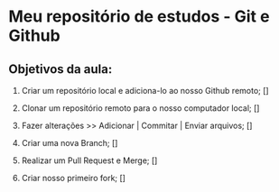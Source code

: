 # Meu repositório de estudos - Git e Github

## Objetivos da aula:

1. Criar um repositório local e adiciona-lo ao nosso Github remoto; []

2. Clonar um repositório remoto para o nosso computador local; []

3. Fazer alterações >> Adicionar | Commitar | Enviar arquivos; []

4. Criar uma nova Branch; []

5. Realizar um Pull Request e Merge; []

6. Criar nosso primeiro fork; []